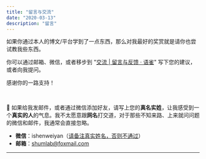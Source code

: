 ```yaml
---
title: "留言与交流"
date: "2020-03-13"
description: "留言"
---
```


如果你通过本人的博文/平台学到了一点东西，那么对我最好的奖赏就是请你也尝试教我些东西。

你可以通过邮箱、微信，或者移步到 "[交流 | 留言与反馈 · 语雀](https://www.yuque.com/shenweiyan/wow/omzk7b)" 写下您的建议，或者向我提问。

感谢你的一路支持！

<br/>

📢 如果给我发邮件，或者通过微信添加好友，请写上您的**真名实姓**，让我感受到一个**真实的人**的气息。我不太愿意跟**网名**打交道，对于那些不知来路、上来就问问题的微信和邮件，我通常会直接忽略。
- **微信**：ishenweiyan（[请备注真实姓名，否则不通过](https://www.yuque.com/shenweiyan/about/me#iSxp2)）
- **邮箱**：shumlab@foxmail.com 

--------
